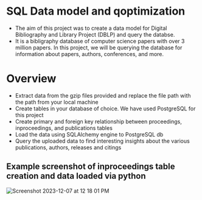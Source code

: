 # SQL Data model and qoptimization

- The aim of this project was to create a data model for Digital Bibliography and Library Project (DBLP) and query the databse.
- It is a bibligraphy database of computer science papers with over 3 million papers. In this project, we will be querying the database for information about papers,
authors, conferences, and more.

# Overview
- Extract data from the gzip files provided and replace the file path with the path from your local machine
- Create tables in your database of choice. We have used PostgreSQL for this project
- Create primary and foreign key relationship between proceedings, inproceedings, and publications tables
- Load the data using SQLAlchemy engine to PostgreSQL db
- Query the uploaded data to find interesting insights about the various publications, authors, releases and citings

## Example screenshot of inproceedings table creation and data loaded via python

![Screenshot 2023-12-07 at 12 18 01 PM](https://github.com/meetapandit/sql_optimization_project/assets/15186489/c4b3b3ac-20e1-4f4b-8bfb-bc17f494aab9)

